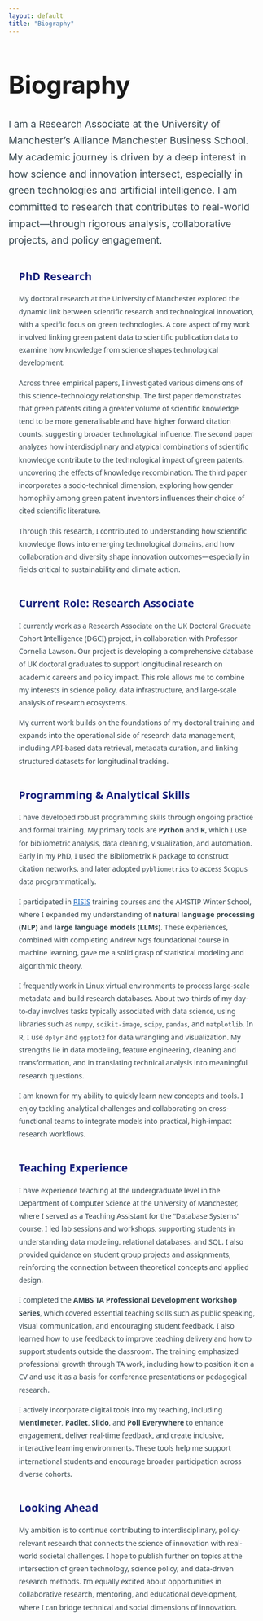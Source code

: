 ```yaml
---
layout: default
title: "Biography"
---
```

  <h1 style="font-size: 3rem; font-weight: bold;">Biography</h1>
  <p style="font-size: 1.2rem; max-width: 850px; margin: 0 auto; line-height: 1.7; color: #37474f;">
    I am a Research Associate at the University of Manchester’s Alliance Manchester Business School. My academic journey is driven by a deep interest in how science and innovation intersect, especially in green technologies and artificial intelligence. I am committed to research that contributes to real-world impact—through rigorous analysis, collaborative projects, and policy engagement.
  </p>
</div>

<div style="max-width: 900px; margin: 40px auto; font-family: 'Segoe UI', 'Roboto', sans-serif; color: #37474f; padding: 0 20px;">

  <h2 style="color: #1a237e;">PhD Research</h2>
  <p style="line-height: 1.8;">
    My doctoral research at the University of Manchester explored the dynamic link between scientific research and technological innovation, with a specific focus on green technologies. A core aspect of my work involved linking green patent data to scientific publication data to examine how knowledge from science shapes technological development.
  </p>
  <p style="line-height: 1.8;">
    Across three empirical papers, I investigated various dimensions of this science–technology relationship. The first paper demonstrates that green patents citing a greater volume of scientific knowledge tend to be more generalisable and have higher forward citation counts, suggesting broader technological influence. The second paper analyzes how interdisciplinary and atypical combinations of scientific knowledge contribute to the technological impact of green patents, uncovering the effects of knowledge recombination. The third paper incorporates a socio-technical dimension, exploring how gender homophily among green patent inventors influences their choice of cited scientific literature.
  </p>
  <p style="line-height: 1.8;">
    Through this research, I contributed to understanding how scientific knowledge flows into emerging technological domains, and how collaboration and diversity shape innovation outcomes—especially in fields critical to sustainability and climate action.
  </p>

  <h2 style="color: #1a237e; margin-top: 40px;">Current Role: Research Associate</h2>
  <p style="line-height: 1.8;">
    I currently work as a Research Associate on the UK Doctoral Graduate Cohort Intelligence (DGCI) project, in collaboration with Professor Cornelia Lawson. Our project is developing a comprehensive database of UK doctoral graduates to support longitudinal research on academic careers and policy impact. This role allows me to combine my interests in science policy, data infrastructure, and large-scale analysis of research ecosystems.
  </p>
  <p style="line-height: 1.8;">
    My current work builds on the foundations of my doctoral training and expands into the operational side of research data management, including API-based data retrieval, metadata curation, and linking structured datasets for longitudinal tracking.
  </p>

  <h2 style="color: #1a237e; margin-top: 40px;">Programming & Analytical Skills</h2>
  <p style="line-height: 1.8;">
    I have developed robust programming skills through ongoing practice and formal training. My primary tools are <strong>Python</strong> and <strong>R</strong>, which I use for bibliometric analysis, data cleaning, visualization, and automation. Early in my PhD, I used the Bibliometrix R package to construct citation networks, and later adopted <code>pybliometrics</code> to access Scopus data programmatically.
  </p>
  <p style="line-height: 1.8;">
    I participated in <a href="https://www.risis2.eu/" style="color: #1565c0;">RISIS</a> training courses and the AI4STIP Winter School, where I expanded my understanding of <strong>natural language processing (NLP)</strong> and <strong>large language models (LLMs)</strong>. These experiences, combined with completing Andrew Ng’s foundational course in machine learning, gave me a solid grasp of statistical modeling and algorithmic theory.
  </p>
  <p style="line-height: 1.8;">
    I frequently work in Linux virtual environments to process large-scale metadata and build research databases. About two-thirds of my day-to-day involves tasks typically associated with data science, using libraries such as <code>numpy</code>, <code>scikit-image</code>, <code>scipy</code>, <code>pandas</code>, and <code>matplotlib</code>. In R, I use <code>dplyr</code> and <code>ggplot2</code> for data wrangling and visualization. My strengths lie in data modeling, feature engineering, cleaning and transformation, and in translating technical analysis into meaningful research questions.
  </p>
  <p style="line-height: 1.8;">
    I am known for my ability to quickly learn new concepts and tools. I enjoy tackling analytical challenges and collaborating on cross-functional teams to integrate models into practical, high-impact research workflows.
  </p>

  <h2 style="color: #1a237e; margin-top: 40px;">Teaching Experience</h2>
  <p style="line-height: 1.8;">
    I have experience teaching at the undergraduate level in the Department of Computer Science at the University of Manchester, where I served as a Teaching Assistant for the “Database Systems” course. I led lab sessions and workshops, supporting students in understanding data modeling, relational databases, and SQL. I also provided guidance on student group projects and assignments, reinforcing the connection between theoretical concepts and applied design.
  </p>
  <p style="line-height: 1.8;">
    I completed the <strong>AMBS TA Professional Development Workshop Series</strong>, which covered essential teaching skills such as public speaking, visual communication, and encouraging student feedback. I also learned how to use feedback to improve teaching delivery and how to support students outside the classroom. The training emphasized professional growth through TA work, including how to position it on a CV and use it as a basis for conference presentations or pedagogical research.
  </p>
  <p style="line-height: 1.8;">
    I actively incorporate digital tools into my teaching, including <strong>Mentimeter</strong>, <strong>Padlet</strong>, <strong>Slido</strong>, and <strong>Poll Everywhere</strong> to enhance engagement, deliver real-time feedback, and create inclusive, interactive learning environments. These tools help me support international students and encourage broader participation across diverse cohorts.
  </p>

  <h2 style="color: #1a237e; margin-top: 40px;">Looking Ahead</h2>
  <p style="line-height: 1.8;">
    My ambition is to continue contributing to interdisciplinary, policy-relevant research that connects the science of innovation with real-world societal challenges. I hope to publish further on topics at the intersection of green technology, science policy, and data-driven research methods. I’m equally excited about opportunities in collaborative research, mentoring, and educational development, where I can bridge technical and social dimensions of innovation.
  </p>
</div>
